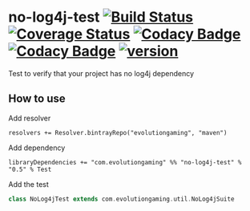 # no-log4j-test [![Build Status](https://travis-ci.org/evolution-gaming/no-log4j-test.svg)](https://travis-ci.org/evolution-gaming/no-log4j-test) [![Coverage Status](https://coveralls.io/repos/evolution-gaming/no-log4j-test/badge.svg)](https://coveralls.io/r/evolution-gaming/no-log4j-test) [![Codacy Badge](https://api.codacy.com/project/badge/Grade/0f6269ec24cf4ce7b7169119ec125c51)](https://www.codacy.com/app/evolution-gaming/no-log4j-test?utm_source=github.com&amp;utm_medium=referral&amp;utm_content=evolution-gaming/no-log4j-test&amp;utm_campaign=Badge_Grade)[![Codacy Badge](https://api.codacy.com/project/badge/Grade/0f6269ec24cf4ce7b7169119ec125c51)](https://www.codacy.com/app/evolution-gaming/no-log4j-test?utm_source=github.com&amp;utm_medium=referral&amp;utm_content=evolution-gaming/no-log4j-test&amp;utm_campaign=Badge_Grade) [![version](https://api.bintray.com/packages/evolutiongaming/maven/no-log4j-test/images/download.svg)](https://bintray.com/evolutiongaming/maven/no-log4j-test/_latestVersion)

Test to verify that your project has no log4j dependency

## How to use

Add resolver

    resolvers += Resolver.bintrayRepo("evolutiongaming", "maven")

Add dependency

    libraryDependencies += "com.evolutiongaming" %% "no-log4j-test" % "0.5" % Test

Add the test

```scala
class NoLog4jTest extends com.evolutiongaming.util.NoLog4jSuite
```